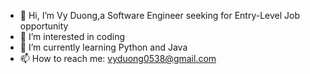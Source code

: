 - 👋 Hi, I’m Vy Duong,a Software Engineer seeking for Entry-Level Job opportunity
- 👀 I’m interested in coding
- 🌱 I’m currently learning Python and Java
- 📫 How to reach me: vyduong0538@gmail.com

<!---
vyduong0538/vyduong0538 is a ✨ special ✨ repository because its `README.md` (this file) appears on your GitHub profile.
You can click the Preview link to take a look at your changes.
--->
